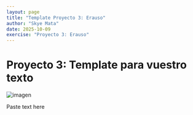 ```yaml
---
layout: page
title: "Template Proyecto 3: Erauso"
author: "Skye Mata"
date: 2025-10-09
exercise: "Proyecto 3: Erauso"
---
```


# Proyecto 3: Template para vuestro texto 

![imagen](URL)

Paste text here
